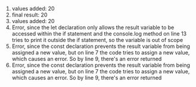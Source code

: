 1. values added: 20
2. final result: 20
3. values added: 20
4. Error, since the let declaration only allows the result variable to be accessed within the if statement and
   the console.log method on line 13 tries to print it outside the if statement, so the variable is out of
   scope
5. Error, since the const declaration prevents the result variable from being assigned a new value, but on line
   7 the code tries to assign a new value, which causes an error. So by line 9, there's an error returned
6. Error, since the const declaration prevents the result variable from being assigned a new value, but on line
   7 the code tries to assign a new value, which causes an error. So by line 9, there's an error returned
